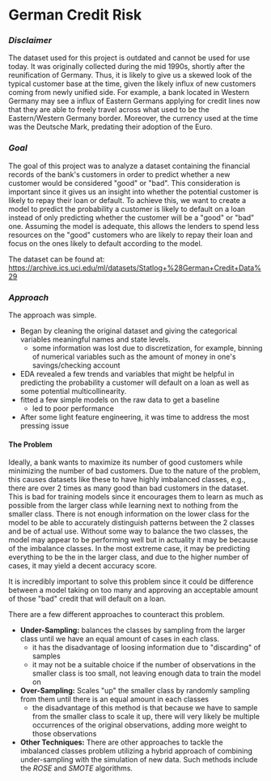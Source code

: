 # German Credit Risk

### _Disclaimer_
The dataset used for this project is outdated and cannot be used for use today. It was originally collected during the mid 1990s, shortly after the reunification of Germany. Thus, it is likely to give us a skewed look of the typical customer base at the time, given the likely influx of new customers coming from newly unified side. For example, a bank located in Western Germany may see a influx of Eastern Germans applying for credit lines now that they are able to freely travel across what used to be the Eastern/Western Germany border. Moreover, the currency used at the time was the Deutsche Mark, predating their adoption of the Euro.

### _Goal_
The goal of this project was to analyze a dataset containing the financial records of the bank's customers in order to predict whether a new customer would be considered "good" or "bad". This consideration is important since it gives us an insight into whether the potential customer is likely to repay their loan or default. To achieve this, we want to create a model to predict the probability a customer is likely to default on a loan instead of only predicting whether the customer will be a "good" or "bad" one. Assuming the model is adequate, this allows the lenders to spend less resources on the "good" customers who are likely to repay their loan and focus on the ones likely to default according to the model.


The dataset can be found at: https://archive.ics.uci.edu/ml/datasets/Statlog+%28German+Credit+Data%29


### _Approach_
The approach was simple.
- Began by cleaning the original dataset and giving the categorical variables meaningful names and state levels.
  - some information was lost due to discretization, for example, binning of numerical variables such as the amount of money in one's savings/checking account
- EDA revealed a few trends and variables that might be helpful in predicting the probability a customer will default on a loan as well as some potential multicollinearity.
- fitted a few simple models on the raw data to get a baseline
  - led to poor performance
- After some light feature engineering, it was time to address the most pressing issue

#### The Problem
Ideally, a bank wants to maximize its number of good customers while minimizing the number of bad customers. Due to the nature of the problem, this causes datasets like these to have highly imbalanced classes, e.g., there are over 2 times as many good than bad customers in the dataset. This is bad for training models since it encourages them to learn as much as possible from the larger class while learning next to nothing from the smaller class. There is not enough information on the lower class for the model to be able to accurately distinguish patterns between the 2 classes and be of actual use. Without some way to balance the two classes, the model may appear to be performing well but in actuality it may be because of the imbalance classes. In the most extreme case, it may be predicting everything to be the in the larger class, and due to the higher number of cases, it may yield a decent accuracy score.

It is incredibly important to solve this problem since it could be difference between a model taking on too many and approving an acceptable amount of those "bad" credit that will default on a loan. 

There are a few different approaches to counteract this problem.
- **Under-Sampling:** balances the classes by sampling from the larger class until we have an equal amount of cases in each class.
  - it has the disadvantage of loosing information due to "discarding" of samples
  - it may not be a suitable choice if the number of observations in the smaller class is too small, not leaving enough data to train the model on
- **Over-Sampling:** Scales "up" the smaller class by randomly sampling from them until there is an equal amount in each classes
  - the disadvantage of this method is that because we have to sample from the smaller class to scale it up, there will very likely be multiple occurrences of the original observations, adding more weight to those observations
- **Other Techniques:** There are other approaches to tackle the imbalanced classes problem
utilizing a hybrid approach of combining under-sampling with the simulation of new data. Such methods include the *ROSE* and *SMOTE* algorithms.
